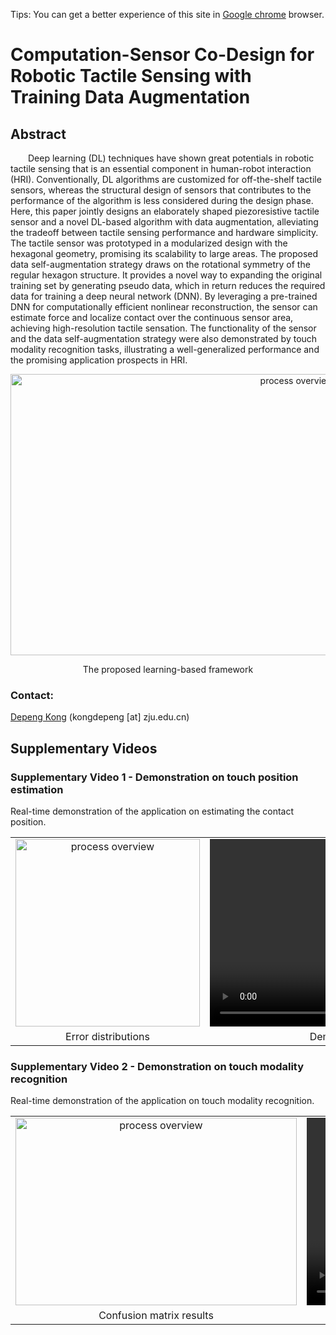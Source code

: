 Tips: You can get a better experience of this site in [Google chrome](https://www.google.com/chrome) browser.

# Computation-Sensor Co-Design for Robotic Tactile Sensing with Training Data Augmentation
## Abstract
&emsp;&emsp;Deep learning (DL) techniques have shown great potentials in robotic tactile sensing that is an essential component in human-robot interaction (HRI). Conventionally, DL algorithms are customized for off-the-shelf tactile sensors, whereas the structural design of sensors that contributes to the performance of the algorithm is less considered during the design phase. Here, this paper jointly designs an elaborately shaped piezoresistive tactile sensor and a novel DL-based algorithm with data augmentation, alleviating the tradeoff between tactile sensing performance and hardware simplicity. The tactile sensor was prototyped in a modularized design with the hexagonal geometry, promising its scalability to large areas. The proposed data self-augmentation strategy draws on the rotational symmetry of the regular hexagon structure. It provides a novel way to expanding the original training set by generating pseudo data, which in return reduces the required data for training a deep neural network (DNN). By leveraging a pre-trained DNN for computationally efficient nonlinear reconstruction, the sensor can estimate force and localize contact over the continuous sensor area, achieving high-resolution tactile sensation. The functionality of the sensor and the data self-augmentation strategy were also demonstrated by touch modality recognition tasks, illustrating a well-generalized performance and the promising application prospects in HRI.

<p align='center'>
  <img src="https://honghaolyu.github.io/Computation-sensor-Co-design/images/overview.png" width="900" height="450" alt="process overview"/>
</p>
<p align='center'>
  The proposed learning-based framework
</p>

### Contact: 
[Depeng Kong](http://fsie-zju.com/team/) (kongdepeng [at] zju.edu.cn)

## Supplementary Videos
### Supplementary Video 1 - Demonstration on touch position estimation
Real-time demonstration of the application on estimating the contact position.
<table align='center'>
<tr>
<td align='center' valign="middle"> <img src="https://honghaolyu.github.io/Computation-sensor-Co-design/images/position-estimation.png" width="295" height="300" alt="process overview"/> </td>
<td align='center' valign="middle"> <video src="https://honghaolyu.github.io/Computation-sensor-Co-design/videos/Video1.mp4" type="video/mp4" controls="controls" width="" height="300"> 您的浏览器不支持播放该视频！</video> </td>
</tr>
<tr>
<td align='center'> Error distributions </td>
<td align='center'> Demonstration on position estimation </td>
</tr>
</table>

### Supplementary Video 2 - Demonstration on touch modality recognition
Real-time demonstration of the application on touch modality recognition.
<table align='center'>
<tr>
<td align='center' valign="middle"> <img src="https://honghaolyu.github.io/Computation-sensor-Co-design/images/confusion matrix.png" width="450" height="300" alt="process overview"/> </td>
<td align='center' valign="middle"> <video src="https://honghaolyu.github.io/Computation-sensor-Co-design/videos/Video2.mp4" type="video/mp4" controls="controls" width="" height="300"> 您的浏览器不支持播放该视频！</video> </td>
</tr>
<tr>
<td align='center'> Confusion matrix results </td>
<td align='center'> Demonstration on touch modality recognition </td>
</tr>
</table>
